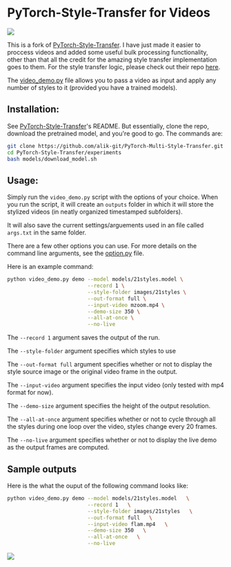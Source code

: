 # PyTorch-Style-Transfer for Videos 

![](images/mandlebrot_full_output.gif)

This is a fork of [PyTorch-Style-Transfer](https://github.com/zhanghang1989/PyTorch-Multi-Style-Transfer). I have just made it easier to proccess videos and added some useful bulk processing functionality, other than that all the credit for the amazing style transfer implementation goes to them. For the style transfer logic, please check out their repo [here](https://github.com/zhanghang1989/PyTorch-Multi-Style-Transfer).

The [video_demo.py](experiments/video_demo.py) file allows you to pass a video as input and apply any number of styles to it (provided you have a trained models).



## Installation:

See [PyTorch-Style-Transfer](https://github.com/zhanghang1989/PyTorch-Multi-Style-Transfer)'s README. But essentially, clone the repo, download the pretrained model, and you're good to go. The commands are:

```bash
git clone https://github.com/alik-git/PyTorch-Multi-Style-Transfer.git
cd PyTorch-Style-Transfer/experiments
bash models/download_model.sh
```

## Usage:

Simply run the `video_demo.py` script with the options of your choice. When you run the script, it will create an `outputs` folder in which it will store the stylized videos (in neatly organized timestamped subfolders).

It will also save the current settings/arguements used in an file called `args.txt` in the same folder.

There are a few other options you can use. For more details on the command line arguments, see the [option.py](experiments/option.py) file.

Here is an example command:

```bash
python video_demo.py demo --model models/21styles.model \
						  --record 1 \
						  --style-folder images/21styles \
						  --out-format full \
						  --input-video mzoom.mp4 \
						  --demo-size 350 \
						  --all-at-once \
						  --no-live
```

The `--record 1` argument saves the output of the run.

The `--style-folder` argument specifies which styles to use 

The `--out-format full` argument specifies whether or not to display the style source image or the original video frame in the output.

The `--input-video` argument specifies the input video (only tested with mp4 format for now).

The `--demo-size` argument specifies the height of the output resolution.

The `--all-at-once` argument specifies whether or not to cycle through all the styles during one loop over the video, styles change every 20 frames.

The `--no-live` argument specifies whether or not to display the live demo as the output frames are computed. 

## Sample outputs

Here is the what the ouput of the following command looks like: 
```bash
python video_demo.py demo --model models/21styles.model   \
						  --record 1   \
						  --style-folder images/21styles   \
						  --out-format full   \
						  --input-video flam.mp4   \
						  --demo-size 350   \
						  --all-at-once   \
						  --no-live
```

![](images/flam_full_output.gif)